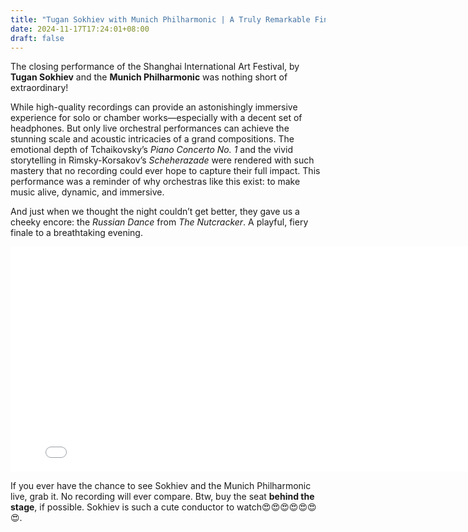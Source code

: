 ```yaml
---
title: "Tugan Sokhiev with Munich Philharmonic | A Truly Remarkable Finale"
date: 2024-11-17T17:24:01+08:00
draft: false
---
```


The closing performance of the Shanghai International Art Festival, by **Tugan Sokhiev** and the **Munich Philharmonic**  was nothing short of extraordinary!

While high-quality recordings can provide an astonishingly immersive experience for solo or chamber works—especially with a decent set of headphones. But only live orchestral performances can achieve the stunning scale and acoustic intricacies of a grand compositions. The emotional depth of Tchaikovsky’s *Piano Concerto No. 1* and the vivid storytelling in Rimsky-Korsakov’s *Scheherazade* were rendered with such mastery that no recording could ever hope to capture their full impact. This performance was a reminder of why orchestras like this exist: to make music alive, dynamic, and immersive.

And just when we thought the night couldn’t get better, they gave us a cheeky encore: the *Russian Dance* from *The Nutcracker*. A playful, fiery finale to a breathtaking evening.

<iframe src="//player.bilibili.com/player.html?isOutside=true&aid=113499007096466&bvid=BV1sBU7YDE3J&cid=26813140901&p=1&autoplay=0" height=360 width=800 scrolling="no" border="0" frameborder="no" framespacing="0" allowfullscreen="true"></iframe>  

If you ever have the chance to see Sokhiev and the Munich Philharmonic live, grab it. No recording will ever compare. Btw, buy the seat **behind the stage**, if possible. Sokhiev is such a cute conductor to watch😍😍😍😍😍😍😍.
